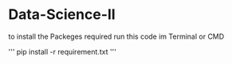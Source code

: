 # Data-Science-II

to install the Packeges required run this code im Terminal or CMD

'''
pip install -r requirement.txt
'''